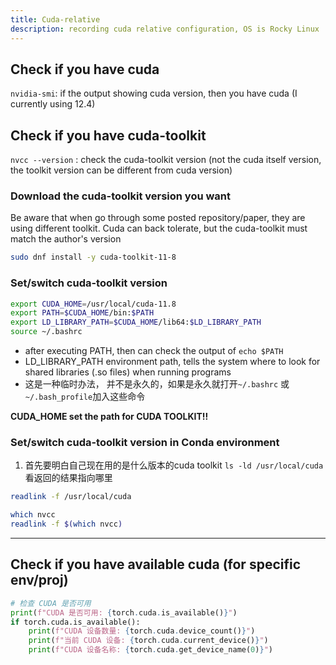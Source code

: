 ```yaml
---
title: Cuda-relative
description: recording cuda relative configuration, OS is Rocky Linux
---
```




## Check if you have cuda
`nvidia-smi`: if the output showing cuda version, then you have cuda (I currently using 12.4)

## Check if you have cuda-toolkit
`nvcc --version` : check the cuda-toolkit version (not the cuda itself version, the toolkit version can be different from cuda version)

### Download the cuda-toolkit version you want
Be aware that when go through some posted repository/paper, they are using different toolkit. Cuda can back tolerate, but the cuda-toolkit must match the author's version
```bash
sudo dnf install -y cuda-toolkit-11-8
```
### Set/switch cuda-toolkit version
```bash
export CUDA_HOME=/usr/local/cuda-11.8 
export PATH=$CUDA_HOME/bin:$PATH 
export LD_LIBRARY_PATH=$CUDA_HOME/lib64:$LD_LIBRARY_PATH
source ~/.bashrc 
```
* after executing PATH, then can check the output of `echo $PATH`
* LD_LIBRARY_PATH environment path, tells the system where to look for shared libraries (.so files) when running programs
* 这是一种临时办法， 并不是永久的，如果是永久就打开`~/.bashrc` 或 `~/.bash_profile`加入这些命令

**CUDA_HOME set the path for CUDA TOOLKIT!!**

### Set/switch cuda-toolkit version in Conda environment
1. 首先要明白自己现在用的是什么版本的cuda toolkit
`ls -ld /usr/local/cuda` 看返回的结果指向哪里
```bash
readlink -f /usr/local/cuda
```
```bash
which nvcc
readlink -f $(which nvcc)
```




---

## Check if you have available cuda (for specific env/proj)

```python
# 检查 CUDA 是否可用
print(f"CUDA 是否可用: {torch.cuda.is_available()}")
if torch.cuda.is_available():
    print(f"CUDA 设备数量: {torch.cuda.device_count()}")
    print(f"当前 CUDA 设备: {torch.cuda.current_device()}")
    print(f"CUDA 设备名称: {torch.cuda.get_device_name(0)}")
```